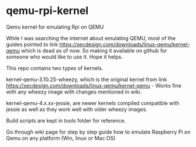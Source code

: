 # qemu-rpi-kernel
Qemu kernel for emulating Rpi on QEMU

While I was searching the internet about emulating QEMU, most of the guides pointed to link https://xecdesign.com/downloads/linux-qemu/kernel-qemu which is dead as of now.
So making it available on github for someone who would like to use it.
Hope it helps.

This repo contains two types of kernels.

kernel-qemu-3.10.25-wheezy, which is the original kernel from link https://xecdesign.com/downloads/linux-qemu/kernel-qemu - Works fine with any wheezy image with changes mentioned in wiki.

kernel-qemu-4.x.xx-jessie, are newer kernels compiled compatible with jessie as well as they work well with older wheezy images. 

Build scripts are kept in tools folder for reference.

Go through wiki page for step by step guide how to emulate Raspberry Pi on Qemu on any platform (Win, linux or Mac OS)
